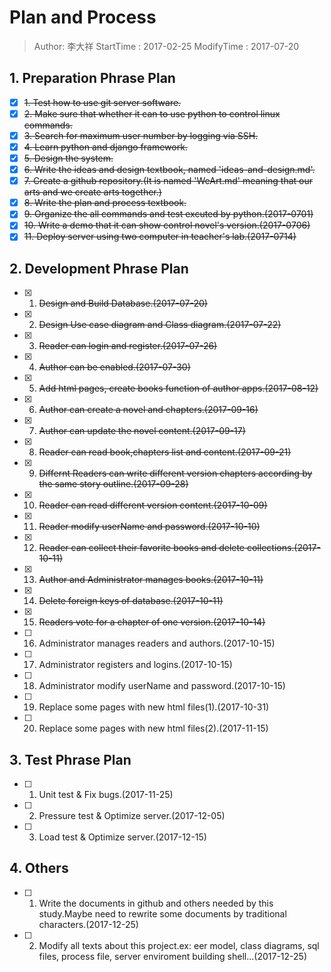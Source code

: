 # Plan and Process
> Author: 李大祥
StartTime : 2017-02-25
ModifyTime :  2017-07-20

## 1. Preparation Phrase Plan
+ [x] ~~1. Test how to use git server software.~~
+ [x] ~~2. Make sure that whether it can to use python to control linux commands.~~
+ [x] ~~3. Search for maximum user number by logging via SSH.~~
+ [x] ~~4. Learn python and django framework.~~
+ [x] ~~5. Design the system.~~
+ [x] ~~6. Write the ideas and design textbook, named 'ideas-and-design.md'.~~
+ [x] ~~7. Create a github repository.(It is named 'WeArt.md' meaning that our arts and we create arts together.)~~
+ [x] ~~8. Write the plan and process textbook.~~
+ [x] ~~9. Organize the all commands and test excuted by python.(2017-0701)~~
+ [x] ~~10. Write a demo that it can show control novel's version.(2017-0706)~~
+ [x] ~~11. Deploy server using two computer in teacher's lab.(2017-0714)~~

## 2. Development Phrase Plan
+ [x] 1. ~~Design and Build Database.(2017-07-20)~~
+ [x] 2. ~~Design Use case diagram and Class diagram.(2017-07-22)~~
+ [x] 3. ~~Reader can login and register.(2017-07-26)~~
+ [x] 4. ~~Author can be enabled.(2017-07-30)~~
+ [x] 5. ~~Add html pages, create books function of author apps.(2017-08-12)~~
+ [x] 6. ~~Author can create a novel and chapters.(2017-09-16)~~
+ [x] 7. ~~Author can update the novel content.(2017-09-17)~~
+ [x] 8. ~~Reader can read book,chapters list and content.(2017-09-21)~~
+ [x] 9. ~~Differnt Readers can write different version chapters according by the same story outline.(2017-09-28)~~
+ [x] 10. ~~Reader can read different version content.(2017-10-09)~~
+ [x] 11. ~~Reader modify userName and password.(2017-10-10)~~
+ [x] 12. ~~Reader can collect their favorite books and delete collections.(2017-10-11)~~
+ [x] 13. ~~Author and Administrator manages books.(2017-10-11)~~
+ [x] 14. ~~Delete foreign keys of database.(2017-10-11)~~                
+ [x] 15. ~~Readers vote for a chapter of one version.(2017-10-14)~~                
+ [ ] 16. Administrator manages readers and authors.(2017-10-15)      
+ [ ] 17. Administrator registers and logins.(2017-10-15)          
+ [ ] 18. Administrator modify userName and password.(2017-10-15)     
+ [ ] 19. Replace some pages with new html files(1).(2017-10-31)       
+ [ ] 20. Replace some pages with new html files(2).(2017-11-15)

## 3. Test Phrase Plan
+ [ ] 1. Unit test & Fix bugs.(2017-11-25)
+ [ ] 2. Pressure test & Optimize server.(2017-12-05)
+ [ ] 3. Load test & Optimize server.(2017-12-15)

## 4. Others
+ [ ] 1. Write the documents in github and others needed by this study.Maybe need to rewrite some documents by traditional characters.(2017-12-25)
+ [ ] 2. Modify all texts about this project.ex: eer model, class diagrams, sql files, process file, server enviroment building shell...(2017-12-25)

